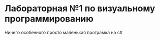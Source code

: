 # Лабораторная №1 по визуальному программированию

Ничего особенного просто маленькая програмка на c#
